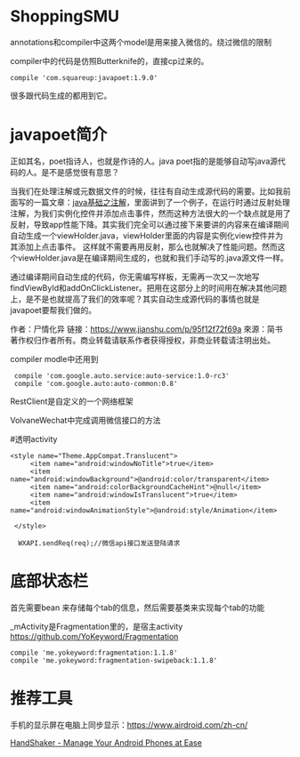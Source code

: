 # ShoppingSMU
annotations和compiler中这两个model是用来接入微信的。绕过微信的限制

compiler中的代码是仿照Butterknife的，直接cp过来的。

```
compile 'com.squareup:javapoet:1.9.0'
```
很多跟代码生成的都用到它。


# javapoet简介

正如其名，poet指诗人，也就是作诗的人。java poet指的是能够自动写java源代码的人。是不是感觉很有意思？

当我们在处理注解或元数据文件的时候，往往有自动生成源代码的需要。比如我前面写的一篇文章：[java基础之注解](https://www.jianshu.com/p/ca7f22b4b751)，里面讲到了一个例子，在运行时通过反射处理注解，为我们实例化控件并添加点击事件，然而这种方法很大的一个缺点就是用了反射，导致app性能下降。其实我们完全可以通过接下来要讲的内容来在编译期间自动生成一个viewHolder.java，viewHolder里面的内容是实例化view控件并为其添加上点击事件。 这样就不需要再用反射，那么也就解决了性能问题。然而这个viewHolder.java是在编译期间生成的，也就和我们手动写的.java源文件一样。

通过编译期间自动生成的代码，你无需编写样板，无需再一次又一次地写findViewById和addOnClickListener。把用在这部分上的时间用在解决其他问题上，是不是也就提高了我们的效率呢？其实自动生成源代码的事情也就是javapoet要帮我们做的。

作者：尸情化异
链接：https://www.jianshu.com/p/95f12f72f69a
來源：简书
著作权归作者所有。商业转载请联系作者获得授权，非商业转载请注明出处。

compiler modle中还用到
```
 compile 'com.google.auto.service:auto-service:1.0-rc3'
 compile 'com.google.auto:auto-common:0.8'
```

RestClient是自定义的一个网络框架

VolvaneWechat中完成调用微信接口的方法

#透明activity
   ```
 <style name="Theme.AppCompat.Translucent">
        <item name="android:windowNoTitle">true</item>
        <item name="android:windowBackground">@android:color/transparent</item>
        <item name="android:colorBackgroundCacheHint">@null</item>
        <item name="android:windowIsTranslucent">true</item>
        <item name="android:windowAnimationStyle">@android:style/Animation</item>

    </style>
```

```
  WXAPI.sendReq(req);//微信api接口发送登陆请求
```

# 底部状态栏
首先需要bean 来存储每个tab的信息，然后需要基类来实现每个tab的功能

_mActivity是Fragmentation里的，是宿主activity
https://github.com/YoKeyword/Fragmentation
```
compile 'me.yokeyword:fragmentation:1.1.8'
compile 'me.yokeyword:fragmentation-swipeback:1.1.8'

```

# 推荐工具
手机的显示屏在电脑上同步显示：https://www.airdroid.com/zh-cn/

[HandShaker - Manage Your Android Phones at Ease](https://itunes.apple.com/us/app/handshaker-manage-your-android-phones-at-ease/id1012930195?mt=12)
